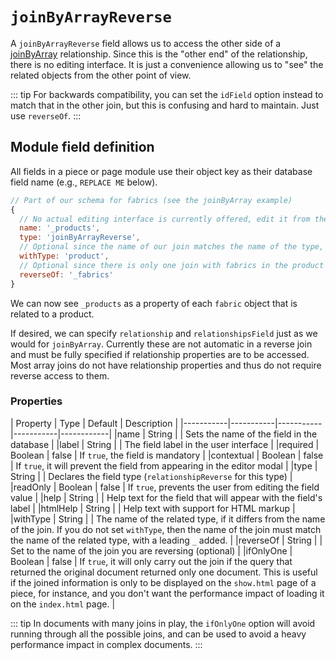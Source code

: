 # `joinByArrayReverse`

A `joinByArrayReverse` field allows us to access the other side of a [joinByArray](/reference/field-types/joinbyarray.md) relationship. Since this is the "other end" of the relationship, there is no editing interface. It is just a convenience allowing us to "see" the related objects from the other point of view.

::: tip
For backwards compatibility, you can set the `idField` option instead to match that in the other join, but this is confusing and hard to maintain. Just use `reverseOf`.
:::

## Module field definition

All fields in a piece or page module use their object key as their database field name (e.g., `REPLACE ME` below).

```javascript
// Part of our schema for fabrics (see the joinByArray example)
{
  // No actual editing interface is currently offered, edit it from the other end
  name: '_products',
  type: 'joinByArrayReverse',
  // Optional since the name of our join matches the name of the type, plus an s
  withType: 'product',
  // Optional since there is only one join with fabrics in the product schema
  reverseOf: '_fabrics'
}
```

We can now see `_products` as a property of each `fabric` object that is related to a product.

If desired, we can specify `relationship` and `relationshipsField` just as we would for `joinByArray`. Currently these are not automatic in a reverse join and must be fully specified if relationship properties are to be accessed. Most array joins do not have relationship properties and thus do not require reverse access to them.

### Properties

|  Property | Type   | Default | Description |
|-----------|-----------|-----------|-----------|------------|
|name | String | | Sets the name of the field in the database |
|label | String | | The field label in the user interface |
|required | Boolean | false | If `true`, the field is mandatory |
|contextual | Boolean | false | If `true`, it will prevent the field from appearing in the editor modal |
|type | String | | Declares the field type (`relationshipReverse` for this type) |
|readOnly | Boolean | false | If `true`, prevents the user from editing the field value |
|help | String | | Help text for the field that will appear with the field's label |
|htmlHelp | String | | Help text with support for HTML markup |
|withType | String | | The name of the related type, if it differs from the name of the join. If you do not set `withType`, then the name of the join must match the name of the related type, with a leading `_` added.  |
|reverseOf | String | | Set to the name of the join you are reversing (optional) |
|ifOnlyOne | Boolean | false | If `true`, it will only carry out the join if the query that returned the original document returned only one document. This is useful if the joined information is only to be displayed on the `show.html` page of a piece, for instance, and you don't want the performance impact of loading it on the `index.html` page. |

::: tip
In documents with many joins in play, the `ifOnlyOne` option will avoid running through all the possible joins, and can be used to avoid a heavy performance impact in complex documents.
:::

